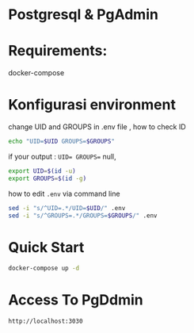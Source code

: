 # Postgresql & PgAdmin

# Requirements:
docker-compose

# Konfigurasi environment
change UID and GROUPS in .env file ,
how to check ID
```bash
echo "UID=$UID GROUPS=$GROUPS"
```

if your output : `UID= GROUPS=` null,
```bash
export UID=$(id -u)
export GROUPS=$(id -g)
```

how to edit `.env` via command line
```bash
sed -i "s/^UID=.*/UID=$UID/" .env
sed -i "s/^GROUPS=.*/GROUPS=$GROUPS/" .env

```
# Quick Start
```bash
docker-compose up -d
```

# Access To PgDdmin
```bash
http://localhost:3030
```
